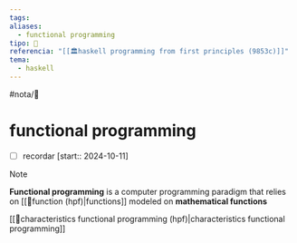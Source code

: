 ```yaml
---
tags: 
aliases:
  - functional programming
tipo: 📑
referencia: "[[🏛️haskell programming from first principles (9853c)]]"
tema:
  - haskell
---
```


#nota/📑

# functional programming

- [ ] recordar  [start:: 2024-10-11]


> [!NOTE] 
__Functional programming__ is a computer programming paradigm
that relies on [[📑function (hpf)|functions]] modeled on __mathematical functions__

[[📑characteristics functional programming (hpf)|characteristics functional programming]]


